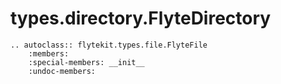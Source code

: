 # types.directory.FlyteDirectory

```{eval-rst}
.. autoclass:: flytekit.types.file.FlyteFile
    :members:
    :special-members: __init__
    :undoc-members:
```